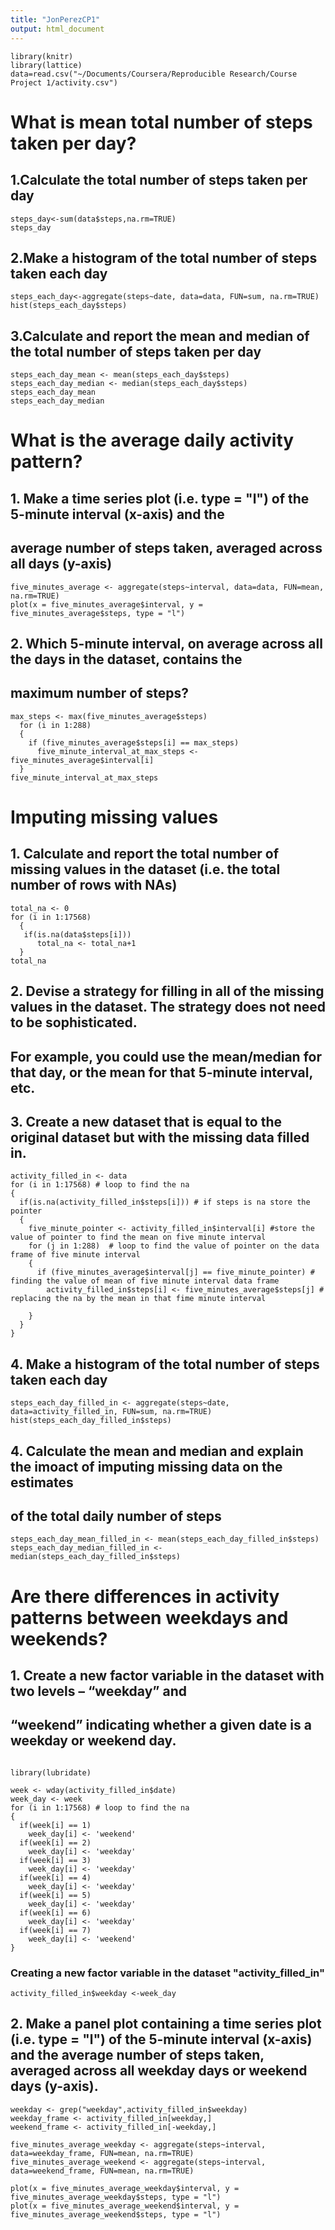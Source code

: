 ```yaml
---
title: "JonPerezCP1"
output: html_document
---
```


```{r}
library(knitr)
library(lattice)
data=read.csv("~/Documents/Coursera/Reproducible Research/Course Project 1/activity.csv")
```
# What is mean total number of steps taken per day?

## 1.Calculate the total number of steps taken per day
```{r}
steps_day<-sum(data$steps,na.rm=TRUE)
steps_day
```

## 2.Make a histogram of the total number of steps taken each day

```{r}
steps_each_day<-aggregate(steps~date, data=data, FUN=sum, na.rm=TRUE)
hist(steps_each_day$steps)
```

## 3.Calculate and report the mean and median of the total number of steps taken per day

```{r}
steps_each_day_mean <- mean(steps_each_day$steps)
steps_each_day_median <- median(steps_each_day$steps)
steps_each_day_mean
steps_each_day_median
```

# What is the average daily activity pattern?

## 1. Make a time series plot (i.e. type = "l") of the 5-minute interval (x-axis) and the 
## average number of steps taken, averaged across all days (y-axis)

```{r}
five_minutes_average <- aggregate(steps~interval, data=data, FUN=mean, na.rm=TRUE)
plot(x = five_minutes_average$interval, y = five_minutes_average$steps, type = "l")
```

## 2. Which 5-minute interval, on average across all the days in the dataset, contains the 
## maximum number of steps?

```{r}
max_steps <- max(five_minutes_average$steps)
  for (i in 1:288) 
  {
    if (five_minutes_average$steps[i] == max_steps)
      five_minute_interval_at_max_steps <- five_minutes_average$interval[i]
  }
five_minute_interval_at_max_steps 
```

# Imputing missing values

## 1. Calculate and report the total number of missing values in the dataset (i.e. the total number of rows with NAs)

```{r, echo=TRUE}
total_na <- 0
for (i in 1:17568)
  {
   if(is.na(data$steps[i])) 
      total_na <- total_na+1 
  }
total_na
```

## 2. Devise a strategy for filling in all of the missing values in the dataset. The strategy does not need to be sophisticated. 
## For example, you could use the mean/median for that day, or the mean for that 5-minute interval, etc.

## 3. Create a new dataset that is equal to the original dataset but with the missing data filled in.

```{r,echo=TRUE}
activity_filled_in <- data
for (i in 1:17568) # loop to find the na
{
  if(is.na(activity_filled_in$steps[i])) # if steps is na store the pointer 
  { 
    five_minute_pointer <- activity_filled_in$interval[i] #store the value of pointer to find the mean on five minute interval
    for (j in 1:288)  # loop to find the value of pointer on the data frame of five minute interval
    {
      if (five_minutes_average$interval[j] == five_minute_pointer) # finding the value of mean of five minute interval data frame
        activity_filled_in$steps[i] <- five_minutes_average$steps[j] # replacing the na by the mean in that fime minute interval 
      
    }
  }
}
```

## 4.  Make a histogram of the total number of steps taken each day

```{r,echo=TRUE}
steps_each_day_filled_in <- aggregate(steps~date, data=activity_filled_in, FUN=sum, na.rm=TRUE)
hist(steps_each_day_filled_in$steps)
```

## 4. Calculate the mean and median and explain the imoact of imputing missing data on the estimates 
## of the total daily number of steps
```{r}
steps_each_day_mean_filled_in <- mean(steps_each_day_filled_in$steps)
steps_each_day_median_filled_in <- median(steps_each_day_filled_in$steps)
```

# Are there differences in activity patterns between weekdays and weekends?

## 1. Create a new factor variable in the dataset with two levels – “weekday” and 
## “weekend” indicating whether a given date is a weekday or weekend day.

```{r,echo=TRUE}

library(lubridate)

week <- wday(activity_filled_in$date)
week_day <- week
for (i in 1:17568) # loop to find the na
{
  if(week[i] == 1)
    week_day[i] <- 'weekend'
  if(week[i] == 2)
    week_day[i] <- 'weekday'
  if(week[i] == 3)
    week_day[i] <- 'weekday'
  if(week[i] == 4)
    week_day[i] <- 'weekday'
  if(week[i] == 5)
    week_day[i] <- 'weekday'
  if(week[i] == 6)
    week_day[i] <- 'weekday'
  if(week[i] == 7)
    week_day[i] <- 'weekend'
}
```

### Creating a new factor variable in the dataset "activity_filled_in" 
```{r,echo=TRUE}
activity_filled_in$weekday <-week_day
```
## 2. Make a panel plot containing a time series plot (i.e. type = "l") of the 5-minute interval (x-axis) and the average number of steps taken, averaged across all weekday days or weekend days (y-axis).
```{r,echo=TRUE}
weekday <- grep("weekday",activity_filled_in$weekday)
weekday_frame <- activity_filled_in[weekday,]
weekend_frame <- activity_filled_in[-weekday,]

five_minutes_average_weekday <- aggregate(steps~interval, data=weekday_frame, FUN=mean, na.rm=TRUE)
five_minutes_average_weekend <- aggregate(steps~interval, data=weekend_frame, FUN=mean, na.rm=TRUE)

plot(x = five_minutes_average_weekday$interval, y = five_minutes_average_weekday$steps, type = "l") 
plot(x = five_minutes_average_weekend$interval, y = five_minutes_average_weekend$steps, type = "l") 
```

